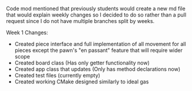 Code mod mentioned that previously students would create a new md file that would explain weekly changes so I decided to do so rather than a pull request since I do not have multiple branches split by weeks.

Week 1 Changes:

- Created piece interface and full implementation of all movement for all pieces except the pawn's "en passant" feature that will require wider scope
- Created board class (Has only getter functionality now)
- Created app class that updates (Only has method declarations now)
- Created test files (currently empty)
- Created working CMake designed similarly to ideal gas
